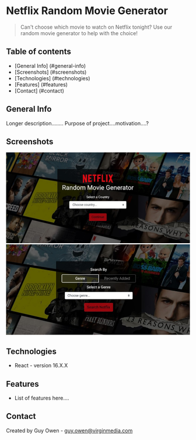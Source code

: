 # Netflix Random Movie Generator
> Can't choose which movie to watch on Netflix tonight? Use our random movie generator to help with the choice!

## Table of contents
* [General Info] (#general-info)
* [Screenshots] (#screenshots)
* [Technologies] (#technologies)
* [Features] (#features)
* [Contact] (#contact)

## General Info
Longer description........
Purpose of project....motivation....?

## Screenshots
![Home page](./src/images/NRMG_country.jpg)
![Search page](./src/images/NRMG_search.jpg)

## Technologies
* React - version 16.X.X

## Features
* List of features here....

## Contact
Created by Guy Owen - guy.owen@virginmedia.com